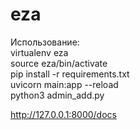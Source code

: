 # eza
Использование:  
virtualenv eza  
source eza/bin/activate  
pip install -r requirements.txt  
uvicorn main:app --reload  
python3 admin_add.py  

http://127.0.0.1:8000/docs
